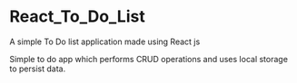 # React_To_Do_List
A simple To Do list application made using React js

Simple to do app which performs CRUD operations and uses local storage to persist data.
